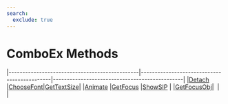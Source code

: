 ```yaml
---
search:
  exclude: true
---
```


<h1 class="heading"><span class="name">ComboEx Methods</span></h1>

|-----------------------------------------------|---------------------------------------------|-----------------------------------------------|
|[Detach](../methodorevents/detach.md)          |[ChooseFont](../methodorevents/choosefont.md)|[GetTextSize](../methodorevents/gettextsize.md)|
|[Animate](../methodorevents/animate.md)        |[GetFocus](../methodorevents/getfocus.md)    |[ShowSIP](../methodorevents/showsip.md)        |
|[GetFocusObj](../methodorevents/getfocusobj.md)|&nbsp;                                       |&nbsp;                                         |
